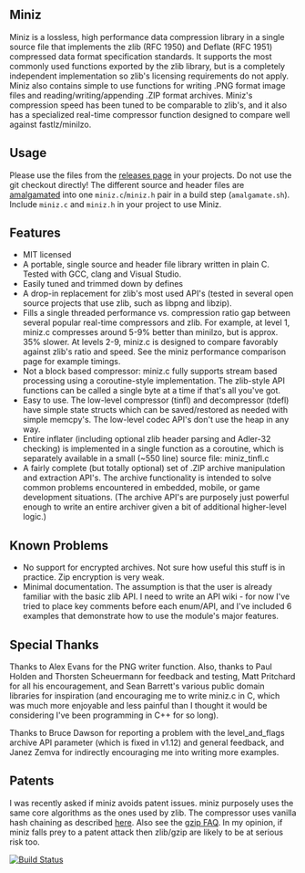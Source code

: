 ## Miniz

Miniz is a lossless, high performance data compression library in a single source file that implements the zlib (RFC 1950) and Deflate (RFC 1951) compressed data format specification standards. It supports the most commonly used functions exported by the zlib library, but is a completely independent implementation so zlib's licensing requirements do not apply. Miniz also contains simple to use functions for writing .PNG format image files and reading/writing/appending .ZIP format archives. Miniz's compression speed has been tuned to be comparable to zlib's, and it also has a specialized real-time compressor function designed to compare well against fastlz/minilzo.

## Usage

Please use the files from the [releases page](https://github.com/richgel999/miniz/releases) in your projects. Do not use the git checkout directly! The different source and header files are [amalgamated](https://www.sqlite.org/amalgamation.html) into one `miniz.c`/`miniz.h` pair in a build step (`amalgamate.sh`). Include `miniz.c` and `miniz.h` in your project to use Miniz.

## Features

* MIT licensed
* A portable, single source and header file library written in plain C. Tested with GCC, clang and Visual Studio.
* Easily tuned and trimmed down by defines
* A drop-in replacement for zlib's most used API's (tested in several open source projects that use zlib, such as libpng and libzip).
* Fills a single threaded performance vs. compression ratio gap between several popular real-time compressors and zlib. For example, at level 1, miniz.c compresses around 5-9% better than minilzo, but is approx. 35% slower. At levels 2-9, miniz.c is designed to compare favorably against zlib's ratio and speed. See the miniz performance comparison page for example timings.
* Not a block based compressor: miniz.c fully supports stream based processing using a coroutine-style implementation. The zlib-style API functions can be called a single byte at a time if that's all you've got.
* Easy to use. The low-level compressor (tinfl) and decompressor (tdefl) have simple state structs which can be saved/restored as needed with simple memcpy's. The low-level codec API's don't use the heap in any way.
* Entire inflater (including optional zlib header parsing and Adler-32 checking) is implemented in a single function as a coroutine, which is separately available in a small (~550 line) source file: miniz_tinfl.c
* A fairly complete (but totally optional) set of .ZIP archive manipulation and extraction API's. The archive functionality is intended to solve common problems encountered in embedded, mobile, or game development situations. (The archive API's are purposely just powerful enough to write an entire archiver given a bit of additional higher-level logic.)

## Known Problems

* No support for encrypted archives. Not sure how useful this stuff is in practice. Zip encryption is very weak.
* Minimal documentation. The assumption is that the user is already familiar with the basic zlib API. I need to write an API wiki - for now I've tried to place key comments before each enum/API, and I've included 6 examples that demonstrate how to use the module's major features.

## Special Thanks

Thanks to Alex Evans for the PNG writer function. Also, thanks to Paul Holden and Thorsten Scheuermann for feedback and testing, Matt Pritchard for all his encouragement, and Sean Barrett's various public domain libraries for inspiration (and encouraging me to write miniz.c in C, which was much more enjoyable and less painful than I thought it would be considering I've been programming in C++ for so long).

Thanks to Bruce Dawson for reporting a problem with the level_and_flags archive API parameter (which is fixed in v1.12) and general feedback, and Janez Zemva for indirectly encouraging me into writing more examples.

## Patents

I was recently asked if miniz avoids patent issues. miniz purposely uses the same core algorithms as the ones used by zlib. The compressor uses vanilla hash chaining as described [here](http://www.gzip.org/zlib/rfc-deflate.html#algorithm). Also see the [gzip FAQ](http://www.gzip.org/#faq11). In my opinion, if miniz falls prey to a patent attack then zlib/gzip are likely to be at serious risk too.


[![Build Status](https://travis-ci.org/uroni/miniz.svg?branch=master)](https://travis-ci.org/uroni/miniz)